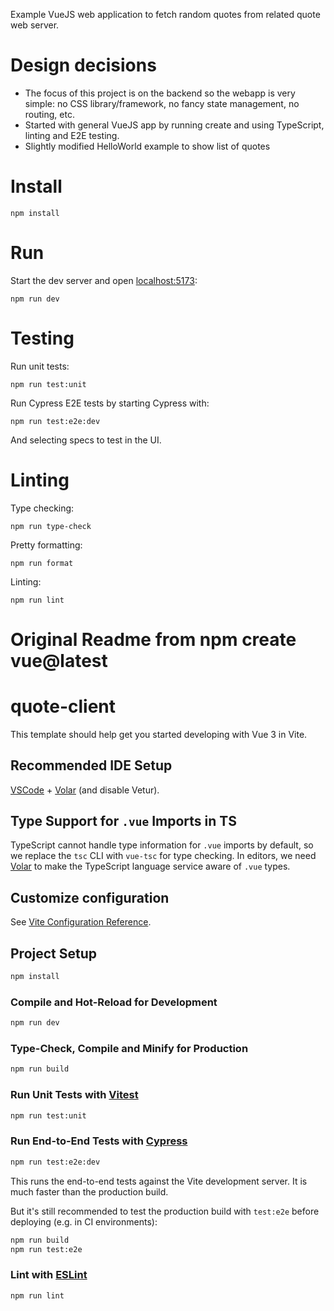 Example VueJS web application to fetch random quotes from related quote web server.


# Design decisions

* The focus of this project is on the backend so the webapp is very simple:
no CSS library/framework, no fancy state management, no routing, etc. 
* Started with general VueJS app by running create and using TypeScript, linting and E2E testing.
* Slightly modified HelloWorld example to show list of quotes


# Install

    npm install


# Run

Start the dev server and open [localhost:5173](http://localhost:5173/):

    npm run dev


# Testing

Run unit tests:

    npm run test:unit

Run Cypress E2E tests by starting Cypress with:

    npm run test:e2e:dev

And selecting specs to test in the UI.

# Linting

Type checking:

    npm run type-check

Pretty formatting:

    npm run format

Linting:

    npm run lint




# Original Readme from npm create vue@latest

# quote-client

This template should help get you started developing with Vue 3 in Vite.

## Recommended IDE Setup

[VSCode](https://code.visualstudio.com/) + [Volar](https://marketplace.visualstudio.com/items?itemName=Vue.volar) (and disable Vetur).

## Type Support for `.vue` Imports in TS

TypeScript cannot handle type information for `.vue` imports by default, so we replace the `tsc` CLI with `vue-tsc` for type checking. In editors, we need [Volar](https://marketplace.visualstudio.com/items?itemName=Vue.volar) to make the TypeScript language service aware of `.vue` types.

## Customize configuration

See [Vite Configuration Reference](https://vitejs.dev/config/).

## Project Setup

```sh
npm install
```

### Compile and Hot-Reload for Development

```sh
npm run dev
```

### Type-Check, Compile and Minify for Production

```sh
npm run build
```

### Run Unit Tests with [Vitest](https://vitest.dev/)

```sh
npm run test:unit
```

### Run End-to-End Tests with [Cypress](https://www.cypress.io/)

```sh
npm run test:e2e:dev
```

This runs the end-to-end tests against the Vite development server.
It is much faster than the production build.

But it's still recommended to test the production build with `test:e2e` before deploying (e.g. in CI environments):

```sh
npm run build
npm run test:e2e
```

### Lint with [ESLint](https://eslint.org/)

```sh
npm run lint
```
